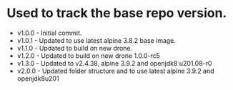 # Used to track the base repo version.
* v1.0.0 - Initial commit.
* v1.0.1 - Updated to use latest alpine 3.8.2 base image.
* v1.1.0 - Updated to build on new drone.
* v1.2.0 - Updated to build on new drone 1.0.0-rc5
* v1.3.0 - Updated to v2.4.38, alpine 3.9.2 and openjdk8 u201.08-r0
* v2.0.0 - Updated folder structure and to use latest alpine 3.9.2 and openjdk8u201
